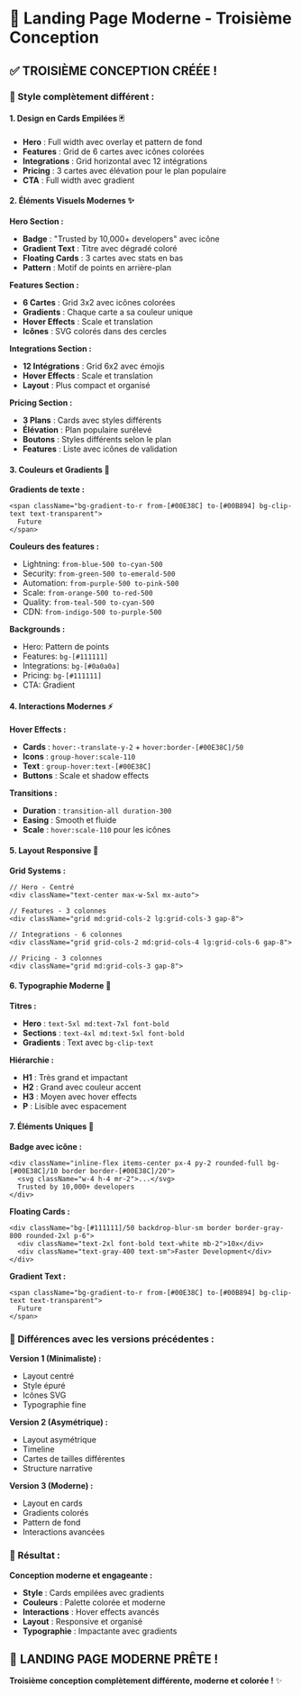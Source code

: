 # 🎨 Landing Page Moderne - Troisième Conception

## ✅ **TROISIÈME CONCEPTION CRÉÉE !**

### **🎯 Style complètement différent :**

#### **1. Design en Cards Empilées** 🃏
- **Hero** : Full width avec overlay et pattern de fond
- **Features** : Grid de 6 cartes avec icônes colorées
- **Integrations** : Grid horizontal avec 12 intégrations
- **Pricing** : 3 cartes avec élévation pour le plan populaire
- **CTA** : Full width avec gradient

#### **2. Éléments Visuels Modernes** ✨

**Hero Section :**
- **Badge** : "Trusted by 10,000+ developers" avec icône
- **Gradient Text** : Titre avec dégradé coloré
- **Floating Cards** : 3 cartes avec stats en bas
- **Pattern** : Motif de points en arrière-plan

**Features Section :**
- **6 Cartes** : Grid 3x2 avec icônes colorées
- **Gradients** : Chaque carte a sa couleur unique
- **Hover Effects** : Scale et translation
- **Icônes** : SVG colorés dans des cercles

**Integrations Section :**
- **12 Intégrations** : Grid 6x2 avec émojis
- **Hover Effects** : Scale et translation
- **Layout** : Plus compact et organisé

**Pricing Section :**
- **3 Plans** : Cards avec styles différents
- **Élévation** : Plan populaire surélevé
- **Boutons** : Styles différents selon le plan
- **Features** : Liste avec icônes de validation

#### **3. Couleurs et Gradients** 🌈

**Gradients de texte :**
```tsx
<span className="bg-gradient-to-r from-[#00E38C] to-[#00B894] bg-clip-text text-transparent">
  Future
</span>
```

**Couleurs des features :**
- Lightning: `from-blue-500 to-cyan-500`
- Security: `from-green-500 to-emerald-500`
- Automation: `from-purple-500 to-pink-500`
- Scale: `from-orange-500 to-red-500`
- Quality: `from-teal-500 to-cyan-500`
- CDN: `from-indigo-500 to-purple-500`

**Backgrounds :**
- Hero: Pattern de points
- Features: `bg-[#111111]`
- Integrations: `bg-[#0a0a0a]`
- Pricing: `bg-[#111111]`
- CTA: Gradient

#### **4. Interactions Modernes** ⚡

**Hover Effects :**
- **Cards** : `hover:-translate-y-2` + `hover:border-[#00E38C]/50`
- **Icons** : `group-hover:scale-110`
- **Text** : `group-hover:text-[#00E38C]`
- **Buttons** : Scale et shadow effects

**Transitions :**
- **Duration** : `transition-all duration-300`
- **Easing** : Smooth et fluide
- **Scale** : `hover:scale-110` pour les icônes

#### **5. Layout Responsive** 📱

**Grid Systems :**
```tsx
// Hero - Centré
<div className="text-center max-w-5xl mx-auto">

// Features - 3 colonnes
<div className="grid md:grid-cols-2 lg:grid-cols-3 gap-8">

// Integrations - 6 colonnes
<div className="grid grid-cols-2 md:grid-cols-4 lg:grid-cols-6 gap-8">

// Pricing - 3 colonnes
<div className="grid md:grid-cols-3 gap-8">
```

#### **6. Typographie Moderne** 📝

**Titres :**
- **Hero** : `text-5xl md:text-7xl font-bold`
- **Sections** : `text-4xl md:text-5xl font-bold`
- **Gradients** : Text avec `bg-clip-text`

**Hiérarchie :**
- **H1** : Très grand et impactant
- **H2** : Grand avec couleur accent
- **H3** : Moyen avec hover effects
- **P** : Lisible avec espacement

#### **7. Éléments Uniques** 🎯

**Badge avec icône :**
```tsx
<div className="inline-flex items-center px-4 py-2 rounded-full bg-[#00E38C]/10 border border-[#00E38C]/20">
  <svg className="w-4 h-4 mr-2">...</svg>
  Trusted by 10,000+ developers
</div>
```

**Floating Cards :**
```tsx
<div className="bg-[#111111]/50 backdrop-blur-sm border border-gray-800 rounded-2xl p-6">
  <div className="text-2xl font-bold text-white mb-2">10x</div>
  <div className="text-gray-400 text-sm">Faster Development</div>
</div>
```

**Gradient Text :**
```tsx
<span className="bg-gradient-to-r from-[#00E38C] to-[#00B894] bg-clip-text text-transparent">
  Future
</span>
```

### **🎨 Différences avec les versions précédentes :**

**Version 1 (Minimaliste) :**
- Layout centré
- Style épuré
- Icônes SVG
- Typographie fine

**Version 2 (Asymétrique) :**
- Layout asymétrique
- Timeline
- Cartes de tailles différentes
- Structure narrative

**Version 3 (Moderne) :**
- Layout en cards
- Gradients colorés
- Pattern de fond
- Interactions avancées

### **🚀 Résultat :**

**Conception moderne et engageante :**
- **Style** : Cards empilées avec gradients
- **Couleurs** : Palette colorée et moderne
- **Interactions** : Hover effects avancés
- **Layout** : Responsive et organisé
- **Typographie** : Impactante avec gradients

## 🎉 **LANDING PAGE MODERNE PRÊTE !**

**Troisième conception complètement différente, moderne et colorée !** ✨

